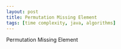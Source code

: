 ```yaml
---
layout: post
title: Permutation Missing Element
tags: [time complexity, java, algorithms]
---
```


Permutation Missing Element
